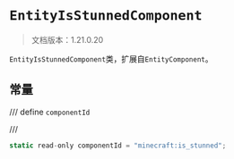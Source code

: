# `EntityIsStunnedComponent`

> 文档版本：1.21.0.20

`EntityIsStunnedComponent`类，扩展自`EntityComponent`。

## 常量

/// define
`componentId`


///

```js
static read-only componentId = "minecraft:is_stunned";
```

